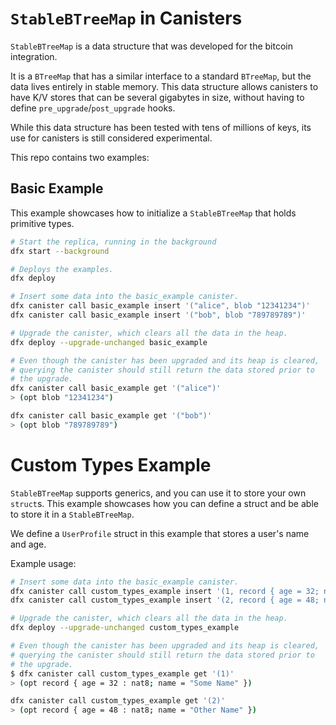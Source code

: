 # `StableBTreeMap` in Canisters

`StableBTreeMap` is a data structure that was developed for the bitcoin integration.

It is a `BTreeMap` that has a similar interface to a standard `BTreeMap`, but the data
lives entirely in stable memory. This data structure allows canisters to have K/V stores
that can be several gigabytes in size, without having to define `pre_upgrade`/`post_upgrade`
hooks.

While this data structure has been tested with tens of millions of keys, its use for
canisters is still considered experimental.

This repo contains two examples:

## Basic Example

This example showcases how to initialize a `StableBTreeMap` that holds primitive types.

```bash
# Start the replica, running in the background
dfx start --background

# Deploys the examples.
dfx deploy

# Insert some data into the basic_example canister.
dfx canister call basic_example insert '("alice", blob "12341234")'
dfx canister call basic_example insert '("bob", blob "789789789")'

# Upgrade the canister, which clears all the data in the heap.
dfx deploy --upgrade-unchanged basic_example

# Even though the canister has been upgraded and its heap is cleared,
# querying the canister should still return the data stored prior to
# the upgrade.
dfx canister call basic_example get '("alice")'
> (opt blob "12341234") 

dfx canister call basic_example get '("bob")'
> (opt blob "789789789")
```

# Custom Types Example

`StableBTreeMap` supports generics, and you can use it to store your own `struct`s.
This example showcases how you can define a struct and be able to store it in a
`StableBTreeMap`.

We define a `UserProfile` struct in this example that stores a user's name and age.

Example usage:

```bash
# Insert some data into the basic_example canister.
dfx canister call custom_types_example insert '(1, record { age = 32; name = "Some Name"})'
dfx canister call custom_types_example insert '(2, record { age = 48; name = "Other Name"})'

# Upgrade the canister, which clears all the data in the heap.
dfx deploy --upgrade-unchanged custom_types_example

# Even though the canister has been upgraded and its heap is cleared,
# querying the canister should still return the data stored prior to
# the upgrade.
$ dfx canister call custom_types_example get '(1)'
> (opt record { age = 32 : nat8; name = "Some Name" })

dfx canister call custom_types_example get '(2)'
> (opt record { age = 48 : nat8; name = "Other Name" })
```
